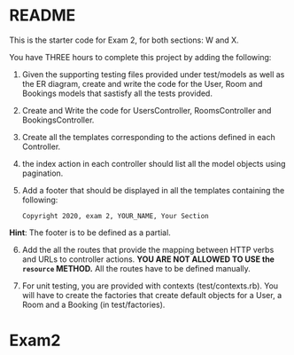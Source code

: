 # README

This is the starter code for Exam 2, for both sections: W and X.

You have THREE hours to complete this project by adding the following:


1. Given the supporting testing files provided under test/models as well as the ER diagram, create and write the code for the User, Room and Bookings models that sastisfy all the tests provided.
2. Create and Write the code for UsersController, RoomsController and BookingsController.
3. Create all the templates corresponding to the actions defined in each Controller.
4. the index action in each controller should list all the model objects using pagination. 

5. Add a footer that should be displayed in all the templates containing the following:

	`Copyright 2020, exam 2, YOUR_NAME, Your Section`

**Hint**: The footer is to be defined as a partial.

6. Add the all the routes that provide the mapping between HTTP verbs and URLs to controller actions. **YOU ARE NOT ALLOWED TO USE the `resource` METHOD.** All the routes have to be defined manually.

7. For unit testing, you are provided with contexts (test/contexts.rb). You will have to create the factories that create default objects for a User, a Room and a Booking (in test/factories).
# Exam2
